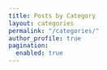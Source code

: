 ```yaml
---
title: Posts by Category
layout: categories
permalink: "/categories/"
author_profile: true
pagination: 
  enabled: true
---
```

